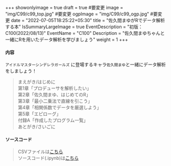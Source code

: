 +++
showonlyimage = true
draft = true #要変更
image = "img/C99/c99_top.jpg" #要変更
ogpImage = "img/C99/c99_ogp.jpg" #要変更
date = "2022-07-05T18:25:22+05:30"
title = "佐久間まゆがRでデータ解析する本"
IsSummaryLargeImage = true
EventDescription = "初版：C100(2022/08/13)"
EventName = "C100"
Description = "佐久間まゆちゃんと一緒にRを用いたデータ解析を学びましょう"
weight = 1
+++
#### 内容
`アイドルマスターシンデレラガールズ` に登場するキャラ`佐久間まゆ`と一緒にデータ解析をしましょう！
> まえがき/はじめに <br>
> 第1章「プロデューサを解析したい」<br>
> 第2章「佐久間まゆ、はじめてのR」<br>
> 第3章「最小二乗法で直線を引こう」<br>
> 第4章「相関係数でデータを厳選しよう」<br>
> 第5章「エピローグ」<br>
> 付録A「作成したプログラム一覧」<br>
> あとがき/さいごに

#### ソースコード
> CSVファイルは<a href="/event_source/c100/C100_Psan_dataset.csv" download>こちら</a>\
> ソースコード(.ipynb)は<a href="/event_source/c100/C100_SourceCode.ipynb" download>こちら</a>